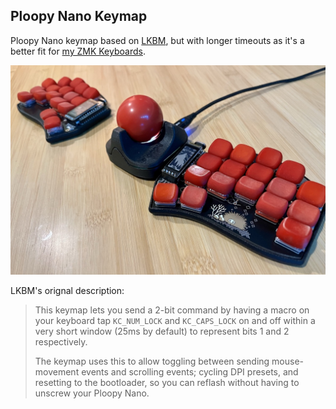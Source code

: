 ## Ploopy Nano Keymap

Ploopy Nano keymap based on [LKBM](https://github.com/ploopyco/qmk-firmware-ploopyco-dev/blob/master/keyboards/ploopyco/trackball_nano/keymaps/lkbm/),
but with longer timeouts as it's a better fit for [my ZMK Keyboards](https://github.com/JeffDess/zmk-config/).

![Ploopy Nano with Urchin](../../img/urchin-with-nano.jpg)

LKBM's orignal description:

> This keymap lets you send a 2-bit command by having a macro on your keyboard
tap `KC_NUM_LOCK` and `KC_CAPS_LOCK` on and off within a very short window
(25ms by default) to represent bits 1 and 2 respectively.
>
> The keymap uses this to allow toggling between sending mouse-movement events
and scrolling events; cycling DPI presets, and resetting to the bootloader,
so you can reflash without having to unscrew your Ploopy Nano.
